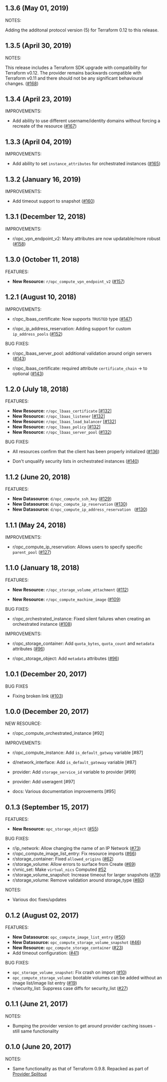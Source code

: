 ## 1.3.6 (May 01, 2019)

NOTES:

Adding the additonal protocol version (5) for Terraform 0.12 to this release.

## 1.3.5 (April 30, 2019)

NOTES:

This release includes a Terraform SDK upgrade with compatibility for Terraform v0.12. The provider remains backwards compatible with Terraform v0.11 and there should not be any significant behavioural changes. ([#168](https://github.com/terraform-providers/terraform-provider-opc/issues/168))

## 1.3.4 (April 23, 2019)

IMPROVEMENTS:

* Add ability to use different username/identity domains without forcing a recreate of the resource ([#167](https://github.com/terraform-providers/terraform-provider-opc/issues/167))

## 1.3.3 (April 04, 2019)

IMPROVEMENTS:

* Add ability to set `instance_attributes` for orchestrated instances ([#165](https://github.com/terraform-providers/terraform-provider-opc/issues/165))

## 1.3.2 (January 16, 2019)

IMPROVEMENTS:

* Add timeout support to snapshot ([#160](https://github.com/terraform-providers/terraform-provider-opc/issues/160))

## 1.3.1 (December 12, 2018)

IMPROVEMENTS:

* r/opc_vpn_endpoint_v2: Many attributes are now updatable/more robust ([#158](https://github.com/terraform-providers/terraform-provider-opc/issues/158))

## 1.3.0 (October 11, 2018)

FEATURES:

* **New Resource:** `r/opc_compute_vpn_endpoint_v2` ([#157](https://github.com/terraform-providers/terraform-provider-opc/issues/157))

## 1.2.1 (August 10, 2018)

IMPROVEMENTS:

* r/opc_lbaas_certificate: Now supports `TRUSTED` type ([#147](https://github.com/terraform-providers/terraform-provider-opc/issues/147))

* r/opc_ip_address_reservation: Adding support for custom `ip_address_pools` ([#152](https://github.com/terraform-providers/terraform-provider-opc/issues/152))

BUG FIXES: 

* r/opc_lbaas_server_pool: additional validation around origin servers ([#143](https://github.com/terraform-providers/terraform-provider-opc/issues/143))

* r/opc_lbaas_certificate: required attribute `certificate_chain` -> to optional ([#143](https://github.com/terraform-providers/terraform-provider-opc/issues/143))

## 1.2.0 (July 18, 2018)

FEATURES:

* **New Resource:** `r/opc_lbaas_certificate` [[#132](https://github.com/terraform-providers/terraform-provider-opc/issues/132)]    
* **New Resource:** `r/opc_lbaas_listener` [[#132](https://github.com/terraform-providers/terraform-provider-opc/issues/132)]          
* **New Resource:** `r/opc_lbaas_load_balancer` [[#132](https://github.com/terraform-providers/terraform-provider-opc/issues/132)]            
* **New Resource:** `r/opc_lbaas_policy` [[#132](https://github.com/terraform-providers/terraform-provider-opc/issues/132)]                 
* **New Resource:** `r/opc_lbaas_server_pool` ([#132](https://github.com/terraform-providers/terraform-provider-opc/issues/132))

BUG FIXES: 

* All resources confirm that the client has been properly initialized ([#136](https://github.com/terraform-providers/terraform-provider-opc/issues/136))

* Don't unqualify security lists in orchestrated instances ([#140](https://github.com/terraform-providers/terraform-provider-opc/issues/140))

## 1.1.2 (June 20, 2018)

FEATURES:

* **New Datasource:** `d/opc_compute_ssh_key` ([#129](https://github.com/terraform-providers/terraform-provider-opc/issues/129))
* **New Datasource:** `d/opc_compute_ip_reservation` ([#130](https://github.com/terraform-providers/terraform-provider-opc/issues/130))
* **New Datasource:** `d/opc_compute_ip_address_reservation ` ([#130](https://github.com/terraform-providers/terraform-provider-opc/issues/130))

## 1.1.1 (May 24, 2018)

IMPROVEMENTS:

* r/opc_compute_ip_reservation: Allows users to specify specific `parent_pool` ([#127](https://github.com/terraform-providers/terraform-provider-opc/issues/127))

## 1.1.0 (January 18, 2018)

FEATURES: 

* **New Resource:** `r/opc_storage_volume_attachment` ([#112](https://github.com/terraform-providers/terraform-provider-opc/issues/112))

* **New Resource:** `r/opc_compute_machine_image` ([#109](https://github.com/terraform-providers/terraform-provider-opc/issues/109))

BUG FIXES:

* r/opc_orchestrated_instance: Fixed silent failures when creating an orchestrated instance ([#108](https://github.com/terraform-providers/terraform-provider-opc/issues/108))

IMPROVEMENTS:

* r/opc_storage_container: Add `quota_bytes`, `quota_count` and `metadata` attributes ([#96](https://github.com/terraform-providers/terraform-provider-opc/issues/96))

* r/opc_storage_object: Add `metadata` attributes ([#96](https://github.com/terraform-providers/terraform-provider-opc/issues/96))

## 1.0.1 (December 20, 2017)

BUG FIXES

* Fixing broken link ([#103](https://github.com/terraform-providers/terraform-provider-opc/issues/103))

## 1.0.0 (December 20, 2017)

NEW RESOURCE:

* r/opc_compute_orchestrated_instance [#92]

IMPROVEMENTS:

* r/opc_compute_instance: Add `is_default_gatway` variable [#87]

* d/network_interface: Add `is_default_gateway` variable [#87]

* provider: Add `storage_service_id` variable to provider [#99]

* provider: Add useragent [#97]

* docs: Various documentation improvements [#95]

## 0.1.3 (September 15, 2017)

FEATURES:

* **New Resource:** `opc_storage_object` ([#55](https://github.com/terraform-providers/terraform-provider-opc/issues/55))

BUG FIXES:

* r/ip_network: Allow changing the name of an IP Network ([#73](https://github.com/terraform-providers/terraform-provider-opc/issues/73))
* r/opc_compute_image_list_entry: Fix resource imports ([#66](https://github.com/terraform-providers/terraform-provider-opc/issues/66))
* r/storage_container: Fixed `allowed_origins` ([#62](https://github.com/terraform-providers/terraform-provider-opc/issues/62))
* r/storage_volume: Allow errors to surface from Create ([#69](https://github.com/terraform-providers/terraform-provider-opc/issues/69))
* r/vnic_set: Make `virtual_nics` Computed [#52](https://github.com/terraform-providers/terraform-provider-opc/issues/52)
* r/storage_volume_snapshot: Increase timeout for larger snapshots ([#79](https://github.com/terraform-providers/terraform-provider-opc/issues/79))
* r/storage_volume: Remove validation around storage_type ([#80](https://github.com/terraform-providers/terraform-provider-opc/issues/80))

NOTES:

* Various doc fixes/updates

## 0.1.2 (August 02, 2017)

FEATURES:

 * **New Datasource:** `opc_compute_image_list_entry` ([#50](https://github.com/terraform-providers/terraform-provider-opc/issues/50))
 * **New Datasource:** `opc_compute_storage_volume_snapshot` ([#46](https://github.com/terraform-providers/terraform-provider-opc/issues/46))
 * **New Resource:** `opc_compute_storage_container` ([#23](https://github.com/terraform-providers/terraform-provider-opc/issues/23))
 * Add timeout configuration: ([#41](https://github.com/terraform-providers/terraform-provider-opc/issues/41))

BUG FIXES:
 * `opc_storage_volume_snapshot`: Fix crash on import ([#10](https://github.com/terraform-providers/terraform-provider-opc/issues/10))
 * `opc_compute_storage_volume`: bootable volumes can be added without an image list/image list entry ([#19](https://github.com/terraform-providers/terraform-provider-opc/issues/19))
 * r/security_list: Suppress case diffs for security_list ([#27](https://github.com/terraform-providers/terraform-provider-opc/issues/27))

## 0.1.1 (June 21, 2017)

NOTES:

* Bumping the provider version to get around provider caching issues - still same functionality

## 0.1.0 (June 20, 2017)

NOTES:

* Same functionality as that of Terraform 0.9.8. Repacked as part of [Provider Splitout](https://www.hashicorp.com/blog/upcoming-provider-changes-in-terraform-0-10/)
